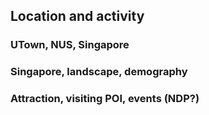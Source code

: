 

## Location and activity

### UTown, NUS, Singapore


### Singapore, landscape, demography

### Attraction, visiting POI, events (NDP?)


